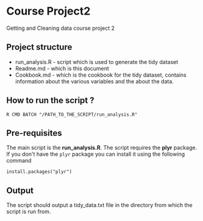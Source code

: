 # Course Project2
Getting and Cleaning data course project 2

## Project structure
- run_analysis.R - script which is used to generate the tidy dataset
- Readme.md - which is this document
- Cookbook.md - which is the cookbook for the tidy dataset, contains information about the various variables and the about the data.

## How to run the script ?
    R CMD BATCH "/PATH_TO_THE_SCRIPT/run_analysis.R"


## Pre-requisites
The main script is the **run_analysis.R**. The script requires the **plyr** package.
If you don't have the `plyr` package you can install it using the following command

    install.packages("plyr")

## Output
The script should output a tidy_data.txt file in the directory from which the script is run from.

